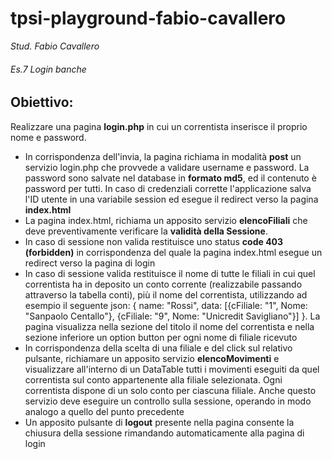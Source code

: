 # tpsi-playground-fabio-cavallero

_Stud. Fabio Cavallero_

###### Es.7 Login banche
## Obiettivo:
Realizzare una pagina **login.php** in cui un correntista inserisce il proprio nome e password.

- In corrispondenza dell'invia, la pagina richiama in modalità **post** un servizio login.php che provvede a validare username e password. La password sono salvate nel database in **formato md5**, ed il contenuto è password per tutti. In caso di credenziali corrette l'applicazione salva l'ID utente in una variabile session ed esegue il redirect verso la pagina **index.html**
- La pagina index.html, richiama un apposito servizio **elencoFiliali** che deve preventivamente verificare la **validità della Sessione**.
- In caso di sessione non valida restituisce uno status **code 403 (forbidden)** in corrispondenza del quale la pagina index.html esegue un redirect verso la pagina di login
- In caso di sessione valida restituisce il nome di tutte le filiali in cui quel correntista ha in deposito un conto corrente (realizzabile passando attraverso la tabella conti), più il nome del correntista, utilizzando ad esempio il seguente json: { name: "Rossi", data: [{cFiliale: "1", Nome: "Sanpaolo Centallo"}, {cFiliale: "9", Nome: "Unicredit Savigliano"}] }. La pagina visualizza nella sezione del titolo il nome del correntista e nella sezione inferiore un option button per ogni nome di filiale ricevuto
- In corrispondenza della scelta di una filiale e del click sul relativo pulsante, richiamare un apposito servizio **elencoMovimenti** e visualizzare all'interno di un DataTable tutti i movimenti eseguiti da quel correntista sul conto appartenente alla filiale selezionata. Ogni correntista dispone di un solo conto per ciascuna filiale. Anche questo servizio deve eseguire un controllo sulla sessione, operando in modo analogo a quello del punto precedente
- Un apposito pulsante di **logout** presente nella pagina consente la chiusura della sessione rimandando automaticamente alla pagina di login
